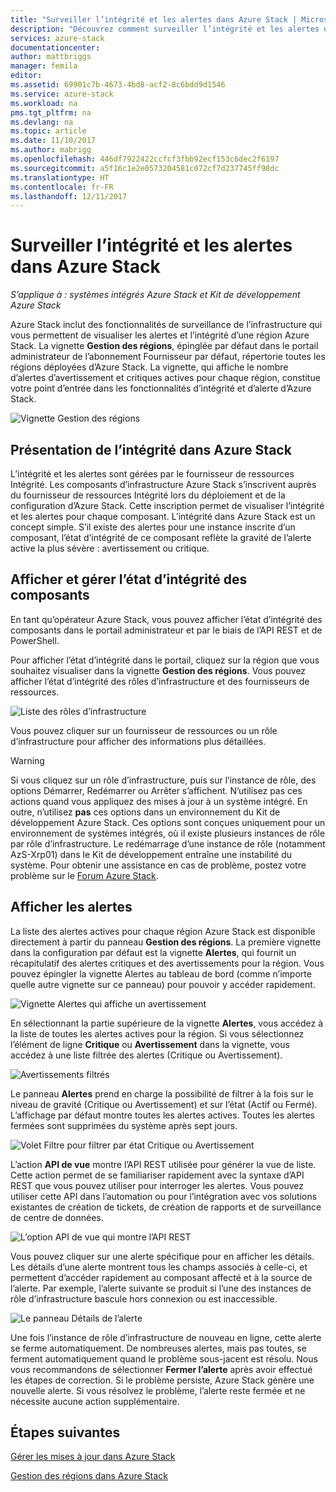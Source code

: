 ```yaml
---
title: "Surveiller l’intégrité et les alertes dans Azure Stack | Microsoft Docs"
description: "Découvrez comment surveiller l’intégrité et les alertes dans Azure Stack."
services: azure-stack
documentationcenter: 
author: mattbriggs
manager: femila
editor: 
ms.assetid: 69901c7b-4673-4bd8-acf2-8c6bdd9d1546
ms.service: azure-stack
ms.workload: na
pms.tgt_pltfrm: na
ms.devlang: na
ms.topic: article
ms.date: 11/10/2017
ms.author: mabrigg
ms.openlocfilehash: 446df7922422ccfcf3fbb92ecf153c6dec2f6197
ms.sourcegitcommit: a5f16c1e2e0573204581c072cf7d237745ff98dc
ms.translationtype: HT
ms.contentlocale: fr-FR
ms.lasthandoff: 12/11/2017
---
```

# <a name="monitor-health-and-alerts-in-azure-stack"></a>Surveiller l’intégrité et les alertes dans Azure Stack

*S’applique à : systèmes intégrés Azure Stack et Kit de développement Azure Stack*

Azure Stack inclut des fonctionnalités de surveillance de l’infrastructure qui vous permettent de visualiser les alertes et l’intégrité d’une région Azure Stack. La vignette **Gestion des régions**, épinglée par défaut dans le portail administrateur de l’abonnement Fournisseur par défaut, répertorie toutes les régions déployées d’Azure Stack. La vignette, qui affiche le nombre d’alertes d’avertissement et critiques actives pour chaque région, constitue votre point d’entrée dans les fonctionnalités d’intégrité et d’alerte d’Azure Stack.

 ![Vignette Gestion des régions](media/azure-stack-monitor-health/image1.png)

 ## <a name="understand-health-in-azure-stack"></a>Présentation de l’intégrité dans Azure Stack

 L’intégrité et les alertes sont gérées par le fournisseur de ressources Intégrité. Les composants d’infrastructure Azure Stack s’inscrivent auprès du fournisseur de ressources Intégrité lors du déploiement et de la configuration d’Azure Stack. Cette inscription permet de visualiser l’intégrité et les alertes pour chaque composant. L’intégrité dans Azure Stack est un concept simple. S’il existe des alertes pour une instance inscrite d’un composant, l’état d’intégrité de ce composant reflète la gravité de l’alerte active la plus sévère : avertissement ou critique.
 
 ## <a name="view-and-manage-component-health-state"></a>Afficher et gérer l’état d’intégrité des composants
 
 En tant qu’opérateur Azure Stack, vous pouvez afficher l’état d’intégrité des composants dans le portail administrateur et par le biais de l’API REST et de PowerShell.
 
Pour afficher l’état d’intégrité dans le portail, cliquez sur la région que vous souhaitez visualiser dans la vignette **Gestion des régions**. Vous pouvez afficher l’état d’intégrité des rôles d’infrastructure et des fournisseurs de ressources.

![Liste des rôles d’infrastructure](media/azure-stack-monitor-health/image2.png)

Vous pouvez cliquer sur un fournisseur de ressources ou un rôle d’infrastructure pour afficher des informations plus détaillées.

> [!WARNING]
>Si vous cliquez sur un rôle d’infrastructure, puis sur l’instance de rôle, des options Démarrer, Redémarrer ou Arrêter s’affichent. N’utilisez pas ces actions quand vous appliquez des mises à jour à un système intégré. En outre, n’utilisez **pas** ces options dans un environnement du Kit de développement Azure Stack. Ces options sont conçues uniquement pour un environnement de systèmes intégrés, où il existe plusieurs instances de rôle par rôle d’infrastructure. Le redémarrage d’une instance de rôle (notamment AzS-Xrp01) dans le Kit de développement entraîne une instabilité du système. Pour obtenir une assistance en cas de problème, postez votre problème sur le [Forum Azure Stack](https://aka.ms/azurestackforum).
>
 
## <a name="view-alerts"></a>Afficher les alertes

La liste des alertes actives pour chaque région Azure Stack est disponible directement à partir du panneau **Gestion des régions**. La première vignette dans la configuration par défaut est la vignette **Alertes**, qui fournit un récapitulatif des alertes critiques et des avertissements pour la région. Vous pouvez épingler la vignette Alertes au tableau de bord (comme n’importe quelle autre vignette sur ce panneau) pour pouvoir y accéder rapidement.   

![Vignette Alertes qui affiche un avertissement](media/azure-stack-monitor-health/image3.png)

En sélectionnant la partie supérieure de la vignette **Alertes**, vous accédez à la liste de toutes les alertes actives pour la région. Si vous sélectionnez l’élément de ligne **Critique** ou **Avertissement** dans la vignette, vous accédez à une liste filtrée des alertes (Critique ou Avertissement). 

![Avertissements filtrés](media/azure-stack-monitor-health/image4.png)
  
Le panneau **Alertes** prend en charge la possibilité de filtrer à la fois sur le niveau de gravité (Critique ou Avertissement) et sur l’état (Actif ou Fermé). L’affichage par défaut montre toutes les alertes actives. Toutes les alertes fermées sont supprimées du système après sept jours.

![Volet Filtre pour filtrer par état Critique ou Avertissement](media/azure-stack-monitor-health/image5.png)

L’action **API de vue** montre l’API REST utilisée pour générer la vue de liste. Cette action permet de se familiariser rapidement avec la syntaxe d’API REST que vous pouvez utiliser pour interroger les alertes. Vous pouvez utiliser cette API dans l’automation ou pour l’intégration avec vos solutions existantes de création de tickets, de création de rapports et de surveillance de centre de données. 

![L’option API de vue qui montre l’API REST](media/azure-stack-monitor-health/image6.png)

Vous pouvez cliquer sur une alerte spécifique pour en afficher les détails. Les détails d’une alerte montrent tous les champs associés à celle-ci, et permettent d’accéder rapidement au composant affecté et à la source de l’alerte. Par exemple, l’alerte suivante se produit si l’une des instances de rôle d’infrastructure bascule hors connexion ou est inaccessible.  

![Le panneau Détails de l’alerte](media/azure-stack-monitor-health/image7.png)

Une fois l’instance de rôle d’infrastructure de nouveau en ligne, cette alerte se ferme automatiquement. De nombreuses alertes, mais pas toutes, se ferment automatiquement quand le problème sous-jacent est résolu. Nous vous recommandons de sélectionner **Fermer l’alerte** après avoir effectué les étapes de correction. Si le problème persiste, Azure Stack génère une nouvelle alerte. Si vous résolvez le problème, l’alerte reste fermée et ne nécessite aucune action supplémentaire.

## <a name="next-steps"></a>Étapes suivantes

[Gérer les mises à jour dans Azure Stack](azure-stack-updates.md)

[Gestion des régions dans Azure Stack](azure-stack-region-management.md)
